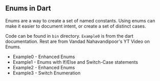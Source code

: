 ## Enums in Dart 

Enums are a way to create a set of named constants. Using enums can make it easier to document intent, or create a set of distinct cases. 

Code can be found in `bin` directory. `Example0` is from the dart documentation. Rest are from Vandad Nahavandipoor's YT Video on Enums.

- Example0 - Enhanced Enums
- Example1 - Enums with If/Else and Switch-Case statements
- Example2 - Enhanced Enums 
- Example3 - Switch Enumeration

```dart
